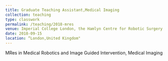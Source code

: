 ```yaml
---
title: Graduate Teaching Assistant,Medical Imaging
collection: teaching
type: classwork
permalink: /teaching/2018-mres
venue: Imperial College London, the Hamlyn Centre for Robotic Surgery
date: 2018-09-15
location: “London,United Kingdom"
---
```


MRes in Medical Robotics and Image Guided Intervention, Medical Imaging